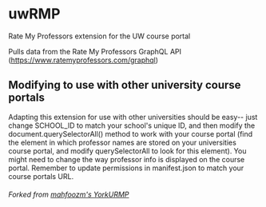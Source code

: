 # uwRMP
Rate My Professors extension for the UW course portal

Pulls data from the Rate My Professors GraphQL API (https://www.ratemyprofessors.com/graphql)

## Modifying to use with other university course portals

Adapting this extension for use with other universities should be easy-- just change SCHOOL_ID to match your school's unique ID, and then modify the document.querySelectorAll() method to work with your course portal (find the element in which professor names are stored on your universities course portal, and modify querySelectorAll to look for this element). You might need to change the way professor info is displayed on the course portal. Remember to update permissions in manifest.json to match your course portals URL. 

###### Forked from [mahfoozm's YorkURMP](https://github.com/mahfoozm/YorkURMP/tree/mv3)